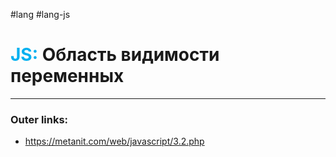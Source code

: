 #lang #lang-js
# <font color="#00b0f0">JS:</font> Область видимости переменных
---
### Outer links:
- https://metanit.com/web/javascript/3.2.php